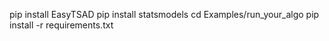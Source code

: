 pip install EasyTSAD
pip install statsmodels
cd Examples/run_your_algo
pip install -r requirements.txt